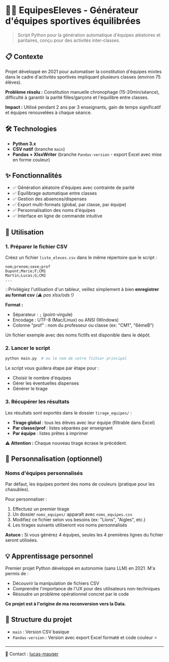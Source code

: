 # 🏃‍♂️ EquipesEleves - Générateur d'équipes sportives équilibrées

> Script Python pour la génération automatique d'équipes aléatoires et paritaires, conçu pour des activités inter-classes.

## 📋 Contexte

Projet développé en 2021 pour automatiser la constitution d'équipes mixtes dans le cadre d'activités sportives impliquant plusieurs classes (environ 75 élèves).

**Problème résolu :** Constitution manuelle chronophage (15-20min/séance), difficulté à garantir la parité filles/garçons et l'équilibre entre classes.

**Impact :** Utilisé pendant 2 ans par 3 enseignants, gain de temps significatif et équipes renouvelées à chaque séance.

## 🛠️ Technologies

- **Python 3.x**
- **CSV natif** (branche `main`)
- **Pandas + XlsxWriter** (branche `Pandas-version` - export Excel avec mise en forme couleur)

## ✨ Fonctionnalités

- ✅ Génération aléatoire d'équipes avec contrainte de parité
- ✅ Équilibrage automatique entre classes
- ✅ Gestion des absences/dispenses
- ✅ Export multi-formats (global, par classe, par équipe)
- ✅ Personnalisation des noms d'équipes
- ✅ Interface en ligne de commande intuitive

## 🚀 Utilisation

### 1. Préparer le fichier CSV

Créez un fichier `liste_eleves.csv` dans le même répertoire que le script :
```csv
nom;prenom;sexe;prof
Dupont;Marie;F;CM1
Martin;Lucas;G;CM2
...
```
💡Privilégiez l'utilisation d'un tableur, veillez simplement à bien **enregistrer au format csv** *(⚠️ pas xlsx/ods !)*

**Format :**
- Séparateur : `;` (point-virgule)
- Encodage : UTF-8 (Mac/Linux) ou ANSI (Windows)
- Colonne "prof" : nom du professeur ou classe (ex: "CM1", "6èmeB")

Un fichier exemple avec des noms fictifs est disponible dans le dépôt.

### 2. Lancer le script
```bash
python main.py  # ou le nom de votre fichier principal
```

Le script vous guidera étape par étape pour :
- Choisir le nombre d'équipes
- Gérer les éventuelles dispenses
- Générer le tirage

### 3. Récupérer les résultats

Les résultats sont exportés dans le dossier `tirage_equipes/` :

- **Tirage global** : tous les élèves avec leur équipe (filtrable dans Excel)
- **Par classe/prof** : listes séparées par enseignant
- **Par équipe** : listes prêtes à imprimer

⚠️ **Attention :** Chaque nouveau tirage écrase le précédent.

## 🎨 Personnalisation (optionnel)

### Noms d'équipes personnalisés

Par défaut, les équipes portent des noms de couleurs (pratique pour les chasubles).

Pour personnaliser :

1. Effectuez un premier tirage
2. Un dossier `noms_equipes/` apparaît avec `noms_equipes.csv`
3. Modifiez ce fichier selon vos besoins (ex: "Lions", "Aigles", etc.)
4. Les tirages suivants utiliseront vos noms personnalisés

**Astuce :** Si vous générez 4 équipes, seules les 4 premières lignes du fichier seront utilisées.

## 💡 Apprentissage personnel

Premier projet Python développé en autonomie (sans LLM) en 2021. M'a permis de :
- Découvrir la manipulation de fichiers CSV
- Comprendre l'importance de l'UX pour des utilisateurs non-techniques
- Résoudre un problème opérationnel concret par le code

**Ce projet est à l'origine de ma reconversion vers la Data.**

## 📂 Structure du projet

- `main` : Version CSV basique
- `Pandas-version` : Version avec export Excel formaté et code couleur ⭐

---

📧 Contact : [lucas-mauger](https://github.com/lucas-mauger)
